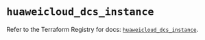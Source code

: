 # `huaweicloud_dcs_instance`

Refer to the Terraform Registry for docs: [`huaweicloud_dcs_instance`](https://registry.terraform.io/providers/huaweicloud/huaweicloud/1.71.1/docs/resources/dcs_instance).

